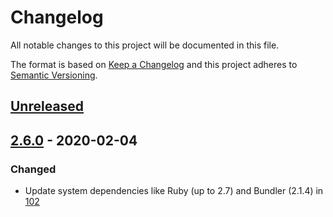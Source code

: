 # Changelog
All notable changes to this project will be documented in this file.

The format is based on [Keep a Changelog](http://keepachangelog.com/en/1.0.0/)
and this project adheres to [Semantic Versioning](http://semver.org/spec/v2.0.0.html).

## [Unreleased]
## [2.6.0] - 2020-02-04
### Changed
- Update system dependencies like Ruby (up to 2.7) and Bundler (2.1.4)
  in [102](https://github.com/OSC/osc-systemstatus/pull/102)


[Unreleased]: https://github.com/OSC/osc-systemstatus/compare/v2.6.0...HEAD
[2.6.0]: https://github.com/OSC/osc-systemstatus/compare/v2.5.2...v2.6.0
